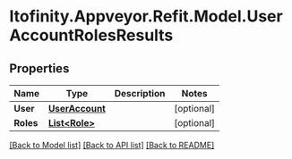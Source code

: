 # Itofinity.Appveyor.Refit.Model.UserAccountRolesResults
## Properties

Name | Type | Description | Notes
------------ | ------------- | ------------- | -------------
**User** | [**UserAccount**](UserAccount.md) |  | [optional] 
**Roles** | [**List&lt;Role&gt;**](Role.md) |  | [optional] 

[[Back to Model list]](../README.md#documentation-for-models) [[Back to API list]](../README.md#documentation-for-api-endpoints) [[Back to README]](../README.md)

